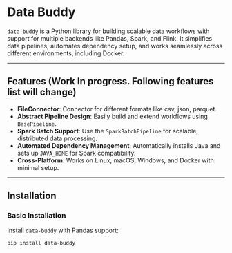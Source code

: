 # Data Buddy

`data-buddy` is a Python library for building scalable data workflows with support for multiple backends like Pandas, Spark, and Flink. It simplifies data pipelines, automates dependency setup, and works seamlessly across different environments, including Docker.
 
---

## Features (Work In progress. Following features list will change)

- **FileConnector**: Connector for different formats like csv, json, parquet.
- **Abstract Pipeline Design**: Easily build and extend workflows using `BasePipeline`.
- **Spark Batch Support**: Use the `SparkBatchPipeline` for scalable, distributed data processing.
- **Automated Dependency Management**: Automatically installs Java and sets up `JAVA_HOME` for Spark compatibility.
- **Cross-Platform**: Works on Linux, macOS, Windows, and Docker with minimal setup.

---

## Installation 

### Basic Installation
Install `data-buddy` with Pandas support:
```bash
pip install data-buddy
